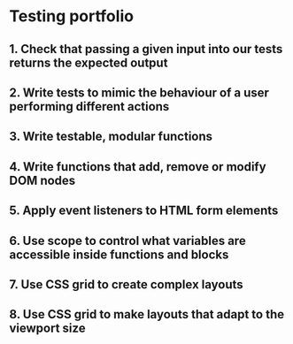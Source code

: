 # Testing portfolio

## 1. Check that passing a given input into our tests returns the expected output
## 2. Write tests to mimic the behaviour of a user performing different actions
## 3. Write testable, modular functions
## 4. Write functions that add, remove or modify DOM nodes
## 5. Apply event listeners to HTML form elements
## 6. Use scope to control what variables are accessible inside functions and blocks
## 7. Use CSS grid to create complex layouts
## 8. Use CSS grid to make layouts that adapt to the viewport size

